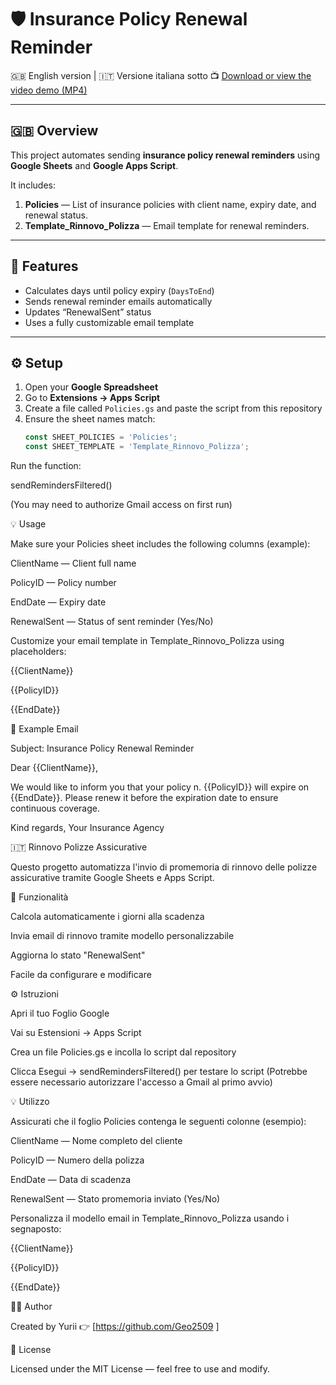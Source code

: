 # 🛡️ Insurance Policy Renewal Reminder

🇬🇧 English version | 🇮🇹 Versione italiana sotto
📺 [Download or view the video demo (MP4)](https://drive.google.com/file/d/1iC7D_w-X7F_-V2xJXrG_AETUKs0O-jA0/view?usp=drive_link)

---

## 🇬🇧 Overview
This project automates sending **insurance policy renewal reminders** using **Google Sheets** and **Google Apps Script**.

It includes:
1. **Policies** — List of insurance policies with client name, expiry date, and renewal status.  
2. **Template_Rinnovo_Polizza** — Email template for renewal reminders.

---

## 🚀 Features
- Calculates days until policy expiry (`DaysToEnd`)
- Sends renewal reminder emails automatically
- Updates “RenewalSent” status
- Uses a fully customizable email template

---

## ⚙️ Setup
1. Open your **Google Spreadsheet**  
2. Go to **Extensions → Apps Script**  
3. Create a file called `Policies.gs` and paste the script from this repository  
4. Ensure the sheet names match:
   ```js
   const SHEET_POLICIES = 'Policies';
   const SHEET_TEMPLATE = 'Template_Rinnovo_Polizza';

Run the function:

sendRemindersFiltered()


(You may need to authorize Gmail access on first run)

💡 Usage

Make sure your Policies sheet includes the following columns (example):

ClientName — Client full name

PolicyID — Policy number

EndDate — Expiry date

RenewalSent — Status of sent reminder (Yes/No)

Customize your email template in Template_Rinnovo_Polizza using placeholders:

{{ClientName}}

{{PolicyID}}

{{EndDate}}

💌 Example Email

Subject: Insurance Policy Renewal Reminder

Dear {{ClientName}},

We would like to inform you that your policy n. {{PolicyID}} will expire on {{EndDate}}.
Please renew it before the expiration date to ensure continuous coverage.

Kind regards,
Your Insurance Agency

🇮🇹 Rinnovo Polizze Assicurative

Questo progetto automatizza l'invio di promemoria di rinnovo delle polizze assicurative tramite Google Sheets e Apps Script.

🚀 Funzionalità

Calcola automaticamente i giorni alla scadenza

Invia email di rinnovo tramite modello personalizzabile

Aggiorna lo stato "RenewalSent"

Facile da configurare e modificare

⚙️ Istruzioni

Apri il tuo Foglio Google

Vai su Estensioni → Apps Script

Crea un file Policies.gs e incolla lo script dal repository

Clicca Esegui → sendRemindersFiltered() per testare lo script
(Potrebbe essere necessario autorizzare l'accesso a Gmail al primo avvio)

💡 Utilizzo

Assicurati che il foglio Policies contenga le seguenti colonne (esempio):

ClientName — Nome completo del cliente

PolicyID — Numero della polizza

EndDate — Data di scadenza

RenewalSent — Stato promemoria inviato (Yes/No)

Personalizza il modello email in Template_Rinnovo_Polizza usando i segnaposto:

{{ClientName}}

{{PolicyID}}

{{EndDate}}

👨‍💻 Author

Created by Yurii
👉 [https://github.com/Geo2509
]

🧾 License

Licensed under the MIT License — feel free to use and modify.

